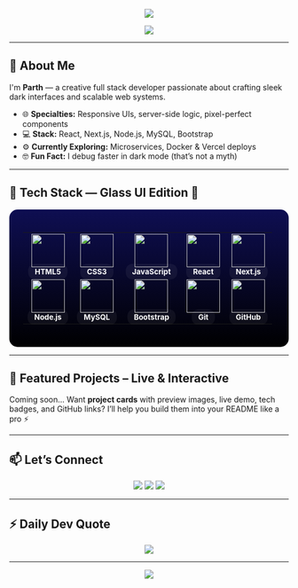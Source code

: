 <!-- Top Wavy Header -->
<p align="center">
  <img src="https://capsule-render.vercel.app/api?type=waving&height=200&text=Hey%20👋%20I'm%20Parth!&fontAlign=40&fontAlignY=35&color=0e0e52&fontColor=ffffff&desc=Full%20Stack%20Developer%20|%20Dark%20UI%20Addict%20|%20Open%20Source%20Fanboy&descSize=20&descAlign=50&descAlignY=60" />
</p>

<!-- Typing Animation -->
<p align="center">
  <img src="https://readme-typing-svg.herokuapp.com?font=Fira+Code&weight=600&size=22&pause=1000&color=0ef7ff&center=true&vCenter=true&width=600&lines=Full+Stack+Developer+%F0%9F%94%A5;React+%2F+Next+%2F+Node+%2F+MySQL+Dev;Building+Dark+Themed+Experiences+☕;Let's+Ship+Something+Awesome+Together+%F0%9F%9A%80" />
</p>

---

## 🧠 About Me

I'm **Parth** — a creative full stack developer passionate about crafting sleek dark interfaces and scalable web systems.

- 🌐 **Specialties:** Responsive UIs, server-side logic, pixel-perfect components  
- 💻 **Stack:** React, Next.js, Node.js, MySQL, Bootstrap  
- ⚙️ **Currently Exploring:** Microservices, Docker & Vercel deploys  
- 🤓 **Fun Fact:** I debug faster in dark mode (that’s not a myth)

---

## 🔧 Tech Stack — Glass UI Edition 🧊

<!-- Glass-style Toolbox -->
<div align="center" style="background:linear-gradient(#0e0e52,#000);border-radius:15px;padding:25px;">
  <table>
    <tr>
      <td align="center">
        <img src="https://skillicons.dev/icons?i=html" width="60" height="60" />
        <br><b><sub style="color:white;background:rgba(255,255,255,0.05);padding:6px 12px;border-radius:12px;">HTML5</sub></b>
      </td>
      <td align="center">
        <img src="https://skillicons.dev/icons?i=css" width="60" height="60" />
        <br><b><sub style="color:white;background:rgba(255,255,255,0.05);padding:6px 12px;border-radius:12px;">CSS3</sub></b>
      </td>
      <td align="center">
        <img src="https://skillicons.dev/icons?i=javascript" width="60" height="60" />
        <br><b><sub style="color:white;background:rgba(255,255,255,0.05);padding:6px 12px;border-radius:12px;">JavaScript</sub></b>
      </td>
      <td align="center">
        <img src="https://skillicons.dev/icons?i=react" width="60" height="60" />
        <br><b><sub style="color:white;background:rgba(255,255,255,0.05);padding:6px 12px;border-radius:12px;">React</sub></b>
      </td>
      <td align="center">
        <img src="https://skillicons.dev/icons?i=nextjs" width="60" height="60" />
        <br><b><sub style="color:white;background:rgba(255,255,255,0.05);padding:6px 12px;border-radius:12px;">Next.js</sub></b>
      </td>
    </tr>
    <tr>
      <td align="center">
        <img src="https://skillicons.dev/icons?i=nodejs" width="60" height="60" />
        <br><b><sub style="color:white;background:rgba(255,255,255,0.05);padding:6px 12px;border-radius:12px;">Node.js</sub></b>
      </td>
      <td align="center">
        <img src="https://skillicons.dev/icons?i=mysql" width="60" height="60" />
        <br><b><sub style="color:white;background:rgba(255,255,255,0.05);padding:6px 12px;border-radius:12px;">MySQL</sub></b>
      </td>
      <td align="center">
        <img src="https://skillicons.dev/icons?i=bootstrap" width="60" height="60" />
        <br><b><sub style="color:white;background:rgba(255,255,255,0.05);padding:6px 12px;border-radius:12px;">Bootstrap</sub></b>
      </td>
      <td align="center">
        <img src="https://skillicons.dev/icons?i=git" width="60" height="60" />
        <br><b><sub style="color:white;background:rgba(255,255,255,0.05);padding:6px 12px;border-radius:12px;">Git</sub></b>
      </td>
      <td align="center">
        <img src="https://skillicons.dev/icons?i=github" width="60" height="60" />
        <br><b><sub style="color:white;background:rgba(255,255,255,0.05);padding:6px 12px;border-radius:12px;">GitHub</sub></b>
      </td>
    </tr>
  </table>
</div>

---

## 📁 Featured Projects – Live & Interactive

Coming soon... Want **project cards** with preview images, live demo, tech badges, and GitHub links? I’ll help you build them into your README like a pro ⚡

---

## 📫 Let’s Connect

<p align="center">
  <a href="mailto:your-email@gmail.com"><img src="https://img.shields.io/badge/Gmail-D14836?style=for-the-badge&logo=gmail&logoColor=white" /></a>
  <a href="https://linkedin.com/in/your-link"><img src="https://img.shields.io/badge/LinkedIn-0A66C2?style=for-the-badge&logo=linkedin&logoColor=white" /></a>
  <a href="https://your-portfolio.com"><img src="https://img.shields.io/badge/Portfolio-111111?style=for-the-badge&logo=vercel&logoColor=white" /></a>
</p>

---

## ⚡ Daily Dev Quote

<p align="center">
  <img src="https://quotes-github-readme.vercel.app/api?type=horizontal&theme=tokyonight" />
</p>

---

<!-- Footer -->
<p align="center">
  <img src="https://capsule-render.vercel.app/api?type=waving&color=0e0e52&height=120&section=footer" />
</p>
